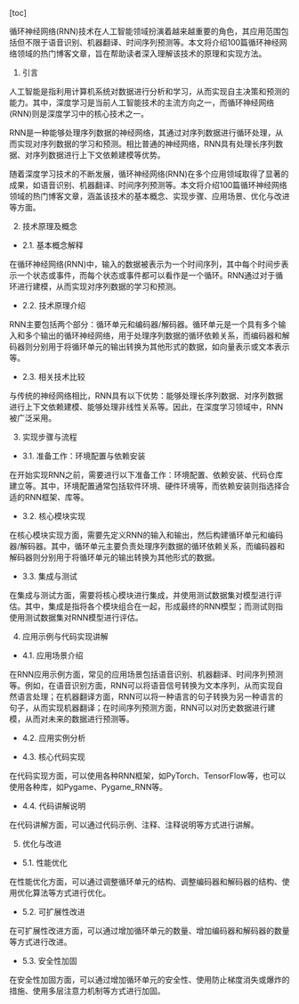 
[toc]                    
                
                
循环神经网络(RNN)技术在人工智能领域扮演着越来越重要的角色，其应用范围包括但不限于语音识别、机器翻译、时间序列预测等。本文将介绍100篇循环神经网络领域的热门博客文章，旨在帮助读者深入理解该技术的原理和实现方法。

1. 引言

人工智能是指利用计算机系统对数据进行分析和学习，从而实现自主决策和预测的能力。其中，深度学习是当前人工智能技术的主流方向之一，而循环神经网络(RNN)则是深度学习中的核心技术之一。

RNN是一种能够处理序列数据的神经网络，其通过对序列数据进行循环处理，从而实现对序列数据的学习和预测。相比普通的神经网络，RNN具有处理长序列数据、对序列数据进行上下文依赖建模等优势。

随着深度学习技术的不断发展，循环神经网络(RNN)在多个应用领域取得了显著的成果，如语音识别、机器翻译、时间序列预测等。本文将介绍100篇循环神经网络领域的热门博客文章，涵盖该技术的基本概念、实现步骤、应用场景、优化与改进等方面。

2. 技术原理及概念

- 2.1. 基本概念解释

在循环神经网络(RNN)中，输入的数据被表示为一个时间序列，其中每个时间步表示一个状态或事件，而每个状态或事件都可以看作是一个循环。RNN通过对于循环进行建模，从而实现对序列数据的学习和预测。

- 2.2. 技术原理介绍

RNN主要包括两个部分：循环单元和编码器/解码器。循环单元是一个具有多个输入和多个输出的循环神经网络，用于处理序列数据的循环依赖关系，而编码器和解码器则分别用于将循环单元的输出转换为其他形式的数据，如向量表示或文本表示等。

- 2.3. 相关技术比较

与传统的神经网络相比，RNN具有以下优势：能够处理长序列数据、对序列数据进行上下文依赖建模、能够处理非线性关系等。因此，在深度学习领域中，RNN被广泛采用。

3. 实现步骤与流程

- 3.1. 准备工作：环境配置与依赖安装

在开始实现RNN之前，需要进行以下准备工作：环境配置、依赖安装、代码仓库建立等。其中，环境配置通常包括软件环境、硬件环境等，而依赖安装则指选择合适的RNN框架、库等。

- 3.2. 核心模块实现

在核心模块实现方面，需要先定义RNN的输入和输出，然后构建循环单元和编码器/解码器。其中，循环单元主要负责处理序列数据的循环依赖关系，而编码器和解码器则分别用于将循环单元的输出转换为其他形式的数据。

- 3.3. 集成与测试

在集成与测试方面，需要将核心模块进行集成，并使用测试数据集对模型进行评估。其中，集成是指将各个模块组合在一起，形成最终的RNN模型；而测试则指使用测试数据集对RNN模型进行评估。

4. 应用示例与代码实现讲解

- 4.1. 应用场景介绍

在RNN应用示例方面，常见的应用场景包括语音识别、机器翻译、时间序列预测等。例如，在语音识别方面，RNN可以将语音信号转换为文本序列，从而实现自然语言处理；在机器翻译方面，RNN可以将一种语言的句子转换为另一种语言的句子，从而实现机器翻译；在时间序列预测方面，RNN可以对历史数据进行建模，从而对未来的数据进行预测等。

- 4.2. 应用实例分析

- 4.3. 核心代码实现

在代码实现方面，可以使用各种RNN框架，如PyTorch、TensorFlow等，也可以使用各种库，如Pygame、Pygame_RNN等。

- 4.4. 代码讲解说明

在代码讲解方面，可以通过代码示例、注释、注释说明等方式进行讲解。

5. 优化与改进

- 5.1. 性能优化

在性能优化方面，可以通过调整循环单元的结构、调整编码器和解码器的结构、使用优化算法等方式进行优化。

- 5.2. 可扩展性改进

在可扩展性改进方面，可以通过增加循环单元的数量、增加编码器和解码器的数量等方式进行改进。

- 5.3. 安全性加固

在安全性加固方面，可以通过增加循环单元的安全性、使用防止梯度消失或爆炸的措施、使用多层注意力机制等方式进行加固。

